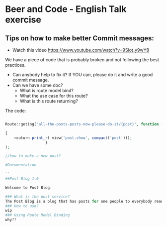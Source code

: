 # Beer and Code - English Talk exercise

## Tips on how to make better Commit messages:
- Watch this video https://www.youtube.com/watch?v=9Siot_y9wY8

We have a piece of code that is probably broken and not following the best practices.

- Can anybody help to fix it? If YOU can, please do it and write a good commit message.
- Can we have some doc?
	- What is route model bind?
	- What the use case for this route?
	- What is this route returning?

The code:

```php

Route::geting('all-the-posts-posts-now-please-do-it/{post}', function (App\ServiceProviders\Post $post) 

{
    reuturn print_r( view('post.show', compact('post')));
                  }
);

//how to make a new post?

#Documentation

``
##Post Blog 1.0

Welcome to Post Blog.

### What is the post service?
The Post Blog is a blog that has posts for one people to everybody read
### How to use?
wip
### Using Route Model Binding
why??
